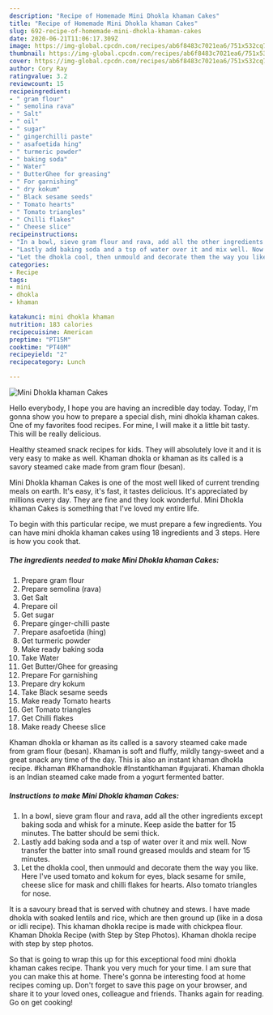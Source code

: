 ```yaml
---
description: "Recipe of Homemade Mini Dhokla khaman Cakes"
title: "Recipe of Homemade Mini Dhokla khaman Cakes"
slug: 692-recipe-of-homemade-mini-dhokla-khaman-cakes
date: 2020-06-21T11:06:17.309Z
image: https://img-global.cpcdn.com/recipes/ab6f8483c7021ea6/751x532cq70/mini-dhokla-khaman-cakes-recipe-main-photo.jpg
thumbnail: https://img-global.cpcdn.com/recipes/ab6f8483c7021ea6/751x532cq70/mini-dhokla-khaman-cakes-recipe-main-photo.jpg
cover: https://img-global.cpcdn.com/recipes/ab6f8483c7021ea6/751x532cq70/mini-dhokla-khaman-cakes-recipe-main-photo.jpg
author: Cory Ray
ratingvalue: 3.2
reviewcount: 15
recipeingredient:
- " gram flour"
- " semolina rava"
- " Salt"
- " oil"
- " sugar"
- " gingerchilli paste"
- " asafoetida hing"
- " turmeric powder"
- " baking soda"
- " Water"
- " ButterGhee for greasing"
- " For garnishing"
- " dry kokum"
- " Black sesame seeds"
- " Tomato hearts"
- " Tomato triangles"
- " Chilli flakes"
- " Cheese slice"
recipeinstructions:
- "In a bowl, sieve gram flour and rava, add all the other ingredients except baking soda and whisk for a minute. Keep aside the batter for 15 minutes. The batter should be semi thick."
- "Lastly add baking soda and a tsp of water over it and mix well. Now transfer the batter into small round greased moulds and steam for 15 minutes."
- "Let the dhokla cool, then unmould and decorate them the way you like. Here I&#39;ve used tomato and kokum for eyes, black sesame for smile, cheese slice for mask and chilli flakes for hearts. Also tomato triangles for nose."
categories:
- Recipe
tags:
- mini
- dhokla
- khaman

katakunci: mini dhokla khaman 
nutrition: 183 calories
recipecuisine: American
preptime: "PT15M"
cooktime: "PT40M"
recipeyield: "2"
recipecategory: Lunch

---
```



![Mini Dhokla khaman Cakes](https://img-global.cpcdn.com/recipes/ab6f8483c7021ea6/751x532cq70/mini-dhokla-khaman-cakes-recipe-main-photo.jpg)

Hello everybody, I hope you are having an incredible day today. Today, I'm gonna show you how to prepare a special dish, mini dhokla khaman cakes. One of my favorites food recipes. For mine, I will make it a little bit tasty. This will be really delicious.

Healthy steamed snack recipes for kids. They will absolutely love it and it is very easy to make as well. Khaman dhokla or khaman as its called is a savory steamed cake made from gram flour (besan).

Mini Dhokla khaman Cakes is one of the most well liked of current trending meals on earth. It's easy, it's fast, it tastes delicious. It's appreciated by millions every day. They are fine and they look wonderful. Mini Dhokla khaman Cakes is something that I've loved my entire life.


To begin with this particular recipe, we must prepare a few ingredients. You can have mini dhokla khaman cakes using 18 ingredients and 3 steps. Here is how you cook that.

<!--inarticleads1-->

##### The ingredients needed to make Mini Dhokla khaman Cakes:

1. Prepare  gram flour
1. Prepare  semolina (rava)
1. Get  Salt
1. Prepare  oil
1. Get  sugar
1. Prepare  ginger-chilli paste
1. Prepare  asafoetida (hing)
1. Get  turmeric powder
1. Make ready  baking soda
1. Take  Water
1. Get  Butter/Ghee for greasing
1. Prepare  For garnishing
1. Prepare  dry kokum
1. Take  Black sesame seeds
1. Make ready  Tomato hearts
1. Get  Tomato triangles
1. Get  Chilli flakes
1. Make ready  Cheese slice


Khaman dhokla or khaman as its called is a savory steamed cake made from gram flour (besan). Khaman is soft and fluffy, mildly tangy-sweet and a great snack any time of the day. This is also an instant khaman dhokla recipe. #khaman #Khamandhokle #Instantkhaman #gujarati. Khaman dhokla is an Indian steamed cake made from a yogurt fermented batter. 

<!--inarticleads2-->

##### Instructions to make Mini Dhokla khaman Cakes:

1. In a bowl, sieve gram flour and rava, add all the other ingredients except baking soda and whisk for a minute. Keep aside the batter for 15 minutes. The batter should be semi thick.
1. Lastly add baking soda and a tsp of water over it and mix well. Now transfer the batter into small round greased moulds and steam for 15 minutes.
1. Let the dhokla cool, then unmould and decorate them the way you like. Here I&#39;ve used tomato and kokum for eyes, black sesame for smile, cheese slice for mask and chilli flakes for hearts. Also tomato triangles for nose.


It is a savoury bread that is served with chutney and stews. I have made dhokla with soaked lentils and rice, which are then ground up (like in a dosa or idli recipe). This khaman dhokla recipe is made with chickpea flour. Khaman Dhokla Recipe (with Step by Step Photos). Khaman dhokla recipe with step by step photos. 

So that is going to wrap this up for this exceptional food mini dhokla khaman cakes recipe. Thank you very much for your time. I am sure that you can make this at home. There's gonna be interesting food at home recipes coming up. Don't forget to save this page on your browser, and share it to your loved ones, colleague and friends. Thanks again for reading. Go on get cooking!
